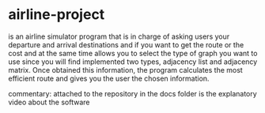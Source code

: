 # airline-project
is an airline simulator program that is in charge of asking users
your departure and arrival destinations and if you want to get the route or the cost and
at the same time allows you to select the type of graph you want to use since you will find
implemented two types, adjacency list and adjacency matrix. Once
obtained this information, the program calculates the most efficient route and gives you
the user the chosen information.

commentary:
attached to the repository in the docs folder is the explanatory video about the software
